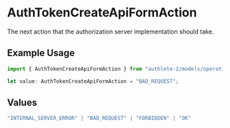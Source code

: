# AuthTokenCreateApiFormAction

The next action that the authorization server implementation should take.

## Example Usage

```typescript
import { AuthTokenCreateApiFormAction } from "authlete-2/models/operations";

let value: AuthTokenCreateApiFormAction = "BAD_REQUEST";
```

## Values

```typescript
"INTERNAL_SERVER_ERROR" | "BAD_REQUEST" | "FORBIDDEN" | "OK"
```